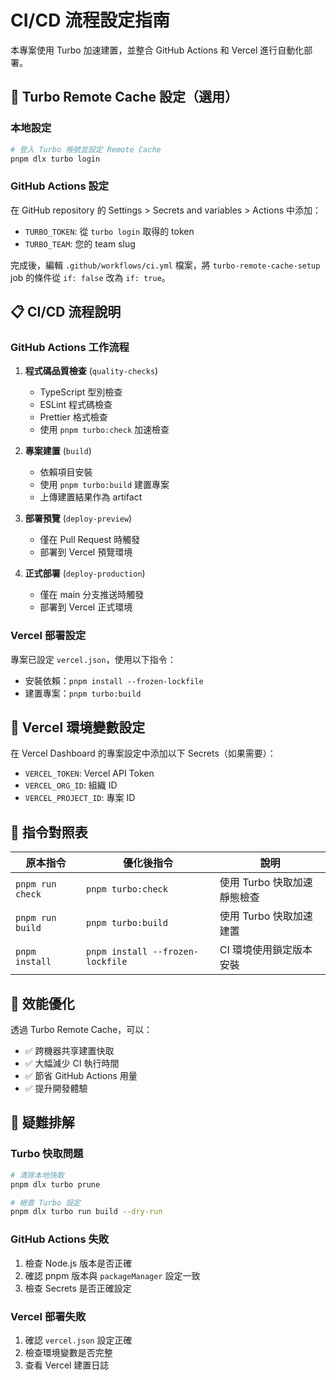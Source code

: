 # CI/CD 流程設定指南

本專案使用 Turbo 加速建置，並整合 GitHub Actions 和 Vercel 進行自動化部署。

## 🚀 Turbo Remote Cache 設定（選用）

### 本地設定

```bash
# 登入 Turbo 帳號並設定 Remote Cache
pnpm dlx turbo login
```

### GitHub Actions 設定

在 GitHub repository 的 Settings > Secrets and variables > Actions 中添加：

- `TURBO_TOKEN`: 從 `turbo login` 取得的 token
- `TURBO_TEAM`: 您的 team slug

完成後，編輯 `.github/workflows/ci.yml` 檔案，將 `turbo-remote-cache-setup` job 的條件從 `if: false` 改為 `if: true`。

## 📋 CI/CD 流程說明

### GitHub Actions 工作流程

1. **程式碼品質檢查** (`quality-checks`)
   - TypeScript 型別檢查
   - ESLint 程式碼檢查
   - Prettier 格式檢查
   - 使用 `pnpm turbo:check` 加速檢查

2. **專案建置** (`build`)
   - 依賴項目安裝
   - 使用 `pnpm turbo:build` 建置專案
   - 上傳建置結果作為 artifact

3. **部署預覽** (`deploy-preview`)
   - 僅在 Pull Request 時觸發
   - 部署到 Vercel 預覽環境

4. **正式部署** (`deploy-production`)
   - 僅在 main 分支推送時觸發
   - 部署到 Vercel 正式環境

### Vercel 部署設定

專案已設定 `vercel.json`，使用以下指令：

- 安裝依賴：`pnpm install --frozen-lockfile`
- 建置專案：`pnpm turbo:build`

## 🔧 Vercel 環境變數設定

在 Vercel Dashboard 的專案設定中添加以下 Secrets（如果需要）：

- `VERCEL_TOKEN`: Vercel API Token
- `VERCEL_ORG_ID`: 組織 ID
- `VERCEL_PROJECT_ID`: 專案 ID

## 📝 指令對照表

| 原本指令         | 優化後指令                       | 說明                        |
| ---------------- | -------------------------------- | --------------------------- |
| `pnpm run check` | `pnpm turbo:check`               | 使用 Turbo 快取加速靜態檢查 |
| `pnpm run build` | `pnpm turbo:build`               | 使用 Turbo 快取加速建置     |
| `pnpm install`   | `pnpm install --frozen-lockfile` | CI 環境使用鎖定版本安裝     |

## 🎯 效能優化

透過 Turbo Remote Cache，可以：

- ✅ 跨機器共享建置快取
- ✅ 大幅減少 CI 執行時間
- ✅ 節省 GitHub Actions 用量
- ✅ 提升開發體驗

## 🐛 疑難排解

### Turbo 快取問題

```bash
# 清除本地快取
pnpm dlx turbo prune

# 檢查 Turbo 設定
pnpm dlx turbo run build --dry-run
```

### GitHub Actions 失敗

1. 檢查 Node.js 版本是否正確
2. 確認 pnpm 版本與 `packageManager` 設定一致
3. 檢查 Secrets 是否正確設定

### Vercel 部署失敗

1. 確認 `vercel.json` 設定正確
2. 檢查環境變數是否完整
3. 查看 Vercel 建置日誌
